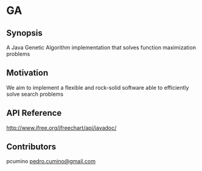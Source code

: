# GA
## Synopsis
A Java Genetic Algorithm implementation that solves function maximization problems
## Motivation
We aim to implement a flexible and rock-solid software able to efficiently solve search problems
## API Reference
http://www.jfree.org/jfreechart/api/javadoc/
## Contributors
pcumino <pedro.cumino@gmail.com>